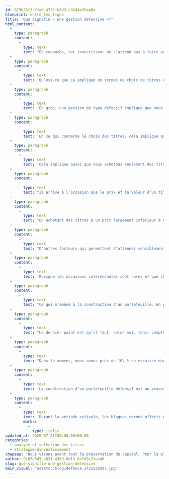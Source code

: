 ```yaml
---
id: 879b25f3-7fe0-4737-bfd3-c32d4e35ea8a
blueprint: entre_les_ligne
title: 'Que signifie « une gestion défensive »?'
html_content:
  -
    type: paragraph
    content:
      -
        type: text
        text: "En revanche, cet investisseur ne s’attend pas à faire aussi bien que les marchés boursiers lorsque ceux-ci connaissent de fortes hausses. À moins d’être devin et d’être en mesure de configurer son portefeuille pour chaque type de marché\_– un portefeuille à risque plus élevé en anticipation d’un marché haussier et un portefeuille défensif en préparation d’un marché baissier – un investisseur doit choisir son camp. Or, nous avons toujours misé davantage sur un portefeuille défensif conformément à notre objectif de préserver le capital. Je crois personnellement que c’est la meilleure façon d’investir à long terme."
  -
    type: paragraph
    content:
      -
        type: text
        text: 'Qu’est-ce que ça implique en termes de choix de titres et de construction de portefeuille?'
  -
    type: paragraph
    content:
      -
        type: text
        text: 'En gros, une gestion de type défensif implique que nous accordons beaucoup d’importance à la gestion des risques, au moins autant, sinon plus, qu’au potentiel de rendements.'
  -
    type: paragraph
    content:
      -
        type: text
        text: 'En ce qui concerne le choix des titres, cela implique que nous nous en tenons aux titres de sociétés que nous comprenions bien. Nous ne touchons pas à certains secteurs ou industries pour lesquels nous n’avons pas l’expertise requise. Ainsi, vous noterez que nous ne détenons pas de titres de sociétés œuvrant dans les secteurs des ressources naturelles, ni de sociétés à la fine pointe technologique, tant dans les industries pharmaceutique ou biotechnologique que des technologies de l’information.'
  -
    type: paragraph
    content:
      -
        type: text
        text: 'Cela implique aussi que nous achetons seulement des titres lorsque nous sommes confiants que leur prix est sensiblement inférieur à notre estimation de leur valeur intrinsèque. Or, il est plutôt rare qu’un titre se vende à un prix sensiblement inférieur à sa valeur intrinsèque. Les marchés boursiers étant très concurrentiels et l’information étant accessible à quiconque veut faire un peu de recherche en ligne, les titres en Bourse se négocient la plupart du temps à un prix qui reflète une estimation raisonnable de sa valeur intrinsèque.'
  -
    type: paragraph
    content:
      -
        type: text
        text: "Il arrive à l’occasion que le prix et la valeur d’un titre divergent considérablement (parfois, le prix est sensiblement moins élevé que la valeur intrinsèque; d’autres fois, c’est le contraire qui se produit). De telles divergences résultent généralement de facteurs très humains\_qui relèvent de la psychologie. La peur, l’avarice, l’envie, le pessimisme, sont autant de facteurs qui font que prix et valeur ne sont pas toujours alignés. C’est le rôle d’un investisseur «\_valeur\_» de dénicher les divergences et de comprendre les facteurs psychologiques qui pourraient les expliquer."
  -
    type: paragraph
    content:
      -
        type: text
        text: "En achetant des titres à un prix largement inférieur à notre estimation de leur valeur intrinsèque, nous cherchons le meilleur de deux mondes\_: un rendement potentiel élevé (si on a raison) combiné à un risque de baisse modeste (si on a tort)."
  -
    type: paragraph
    content:
      -
        type: text
        text: "D’autres facteurs qui permettent d’atténuer sensiblement le risque\_: privilégier les sociétés en excellente santé financière et éviter les sociétés trop endettées."
  -
    type: paragraph
    content:
      -
        type: text
        text: 'Puisque les occasions intéressantes sont rares et que chacune d’elles exige un travail de recherche et d’analyse poussé, il est alors sensé de limiter le nombre de titres en portefeuille. Notre limite est généralement de 25 à 30 titres en portefeuille.'
  -
    type: paragraph
    content:
      -
        type: text
        text: "Ce qui m’amène à la construction d’un portefeuille. En premier lieu, la diversification est primordiale car elle permet de réduire sensiblement le niveau de risque d’un portefeuille. Comme il est impossible de prévoir, même dans les meilleures conditions, ce qui s’en vient du point de vue économique ou géopolitique, nous tentons ni plus ni moins d’équilibrer nos portefeuilles en fonction de plusieurs facteurs\_: près de la moitié de nos titres sont défensifs, l’autre moitié des titres de croissance; la moitié de nos titres sont des multinationales qui exportent beaucoup, l’autre moitié des sociétés domestiques; près de la moitié de nos sociétés sont affectées par la pandémie et l’autre moitié n’est pas trop touchée et en profite même."
  -
    type: paragraph
    content:
      -
        type: text
        text: "Le dernier point est qu’il faut, selon moi, tenir compte de la situation générale des marchés boursiers. Lorsque les marchés dans leur ensemble nous paraissent chers et que les occasions se font rares, il est normal que le niveau d’encaisse du portefeuille augmente quelque peu (généralement, nous ne dépasserons pas 10\_% du portefeuille). En revanche, lorsque les marchés nous semblent peu chers et que les occasions abondent, nous investirons toute notre encaisse."
  -
    type: paragraph
    content:
      -
        type: text
        text: "Dans le moment, nous avons près de 10\_% en encaisse dans nos divers portefeuilles sous gestion (et 90\_% dans des titres de qualité). Nous sommes confiants que des occasions se présenteront dans les mois à venir pour investir cette encaisse dans des titres de qualité à un prix inférieur à notre estimation de leur valeur."
  -
    type: paragraph
    content:
      -
        type: text
        text: 'La construction d’un portefeuille défensif est un processus qui prend plusieurs années car elle découle directement de notre philosophie d’investissement, forgée au cours des quelque 30 dernières années.'
  -
    type: paragraph
    content:
      -
        type: text
        text: 'Durant la période estivale, les blogues seront offerts en exclusivité sur COTE 100+.'
        marks:
          -
            type: italic
updated_at: 2020-07-31T00:00:00+00:00
categories:
  - analyse-et-selection-des-titres
  - strategie-dinvestissement
chapeau: "Nous visons avant tout la préservation du capital. Pour la plupart des investisseurs «\_valeur\_», c’est lorsque les marchés boursiers subissent de fortes baisses qu’ils se démarquent. L’objectif d’un investisseur «\_valeur\_» est avant tout de préserver autant que possible le capital, quel que soit l’état des marchés boursiers. Avant de penser à gagner, il pense à conserver sa position."
author: 9c87d8d7-e83f-438d-8d13-6efd9c2fae40
slug: que-signifie-une-gestion-defensive
main_visual: 'assets::blog/defence-1721229297.jpg'
---
```

